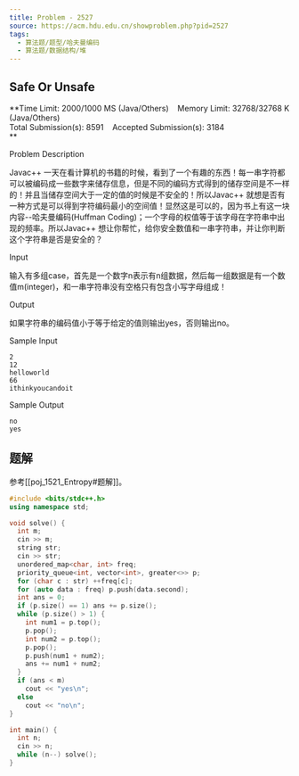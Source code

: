 ```yaml
---
title: Problem - 2527
source: https://acm.hdu.edu.cn/showproblem.php?pid=2527
tags:
  - 算法题/题型/哈夫曼编码
  - 算法题/数据结构/堆
---
```


## Safe Or Unsafe

**Time Limit: 2000/1000 MS (Java/Others)    Memory Limit: 32768/32768 K (Java/Others)  
Total Submission(s): 8591    Accepted Submission(s): 3184  
**

Problem Description

Javac++ 一天在看计算机的书籍的时候，看到了一个有趣的东西！每一串字符都可以被编码成一些数字来储存信息，但是不同的编码方式得到的储存空间是不一样的！并且当储存空间大于一定的值的时候是不安全的！所以Javac++ 就想是否有一种方式是可以得到字符编码最小的空间值！显然这是可以的，因为书上有这一块内容--哈夫曼编码(Huffman Coding)；一个字母的权值等于该字母在字符串中出现的频率。所以Javac++ 想让你帮忙，给你安全数值和一串字符串，并让你判断这个字符串是否是安全的？

Input

输入有多组case，首先是一个数字n表示有n组数据，然后每一组数据是有一个数值m(integer)，和一串字符串没有空格只有包含小写字母组成！

Output

如果字符串的编码值小于等于给定的值则输出yes，否则输出no。

Sample Input

```
2
12
helloworld
66
ithinkyoucandoit
```

Sample Output
```
no
yes
```

## 题解

参考[[poj_1521_Entropy#题解]]。

```cpp
#include <bits/stdc++.h>
using namespace std;

void solve() {
  int m;
  cin >> m;
  string str;
  cin >> str;
  unordered_map<char, int> freq;
  priority_queue<int, vector<int>, greater<>> p;
  for (char c : str) ++freq[c];
  for (auto data : freq) p.push(data.second);
  int ans = 0;
  if (p.size() == 1) ans += p.size();
  while (p.size() > 1) {
    int num1 = p.top();
    p.pop();
    int num2 = p.top();
    p.pop();
    p.push(num1 + num2);
    ans += num1 + num2;
  }
  if (ans < m)
    cout << "yes\n";
  else
    cout << "no\n";
}

int main() {
  int n;
  cin >> n;
  while (n--) solve();
}
```